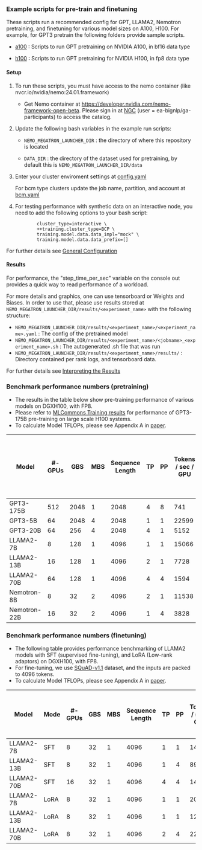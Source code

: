 ### Example scripts for pre-train and finetuning 
These scripts run a recommended config for GPT, LLAMA2, Nemotron pretraining, and finetuning for various model sizes on A100, H100. For example, for GPT3 pretrain the following folders provide sample scripts.

- [a100](https://github.com/NVIDIA/NeMo-Megatron-Launcher/tree/master/examples/training/gpt/a100)
: Scripts to run GPT pretraining on NVIDIA A100, in bf16 data type

- [h100](https://github.com/NVIDIA/NeMo-Megatron-Launcher/tree/master/examples/training/gpt/h100)
: Scripts to run GPT pretraining for NVIDIA H100, in fp8 data type

#### Setup
1. To run these scripts, you must have access to the nemo container (like nvcr.io/nvidia/nemo:24.01.framework)
     - Get Nemo container at https://developer.nvidia.com/nemo-framework-open-beta. Please sign in at [NGC](https://ngc.nvidia.com/signin) (user = ea-bignlp/ga-participants) to access the catalog.
       
2. Update the following bash variables in the example run scripts:
     - ``` NEMO_MEGATRON_LAUNCHER_DIR ``` : the directory of where this repository is located

     - ``` DATA_DIR ``` : the directory of the dataset used for pretraining, by default this is ``` NEMO_MEGATRON_LAUNCHER_DIR/data ```

3. Enter your cluster enviroment settings at 
  [config.yaml](https://github.com/NVIDIA/NeMo-Megatron-Launcher/blob/master/launcher_scripts/conf/config.yaml)
    
    For bcm type clusters update the job name, partition, and account at [bcm.yaml]( https://github.com/NVIDIA/NeMo-Megatron-Launcher/blob/master/launcher_scripts/conf/cluster/bcm.yaml)

4. For testing performance with synthetic data on an interactive node, you need to add the following options to your bash script:
    ```
            cluster_type=interactive \
            ++training.cluster_type=BCP \
            training.model.data.data_impl="mock" \
            training.model.data.data_prefix=[]
    ```
    
For further details see [General Configuration](https://docs.nvidia.com/nemo-framework/user-guide/latest/modelguide/usingautoconfigurator.html#general-configuration) 

#### Results
For performance, the "step_time_per_sec" variable on the console out provides a quick way to read performance of a workload.

For more details and graphics, one can use tensorboard or Weights and Biases. In order to use that, please use results stored at ``` NEMO_MEGATRON_LAUNCHER_DIR/results/<experiment_name> ``` with the following structure:

- ``` NEMO_MEGATRON_LAUNCHER_DIR/results/<experiment_name>/<experiment_name>.yaml ``` : The config of the pretrained model
- ``` NEMO_MEGATRON_LAUNCHER_DIR/results/<experiment_name>/<jobname>_<experiment_name>.sh ``` : The autogenerated .sh file that was run
- ``` NEMO_MEGATRON_LAUNCHER_DIR/results/<experiment_name>/results/ ``` : Directory contained per rank logs, and tensorboard data.

For further details see [Interpreting the Results](https://docs.nvidia.com/nemo-framework/user-guide/latest/modelguide/usingautoconfigurator.html#interpreting-the-results) 

### Benchmark performance numbers (pretraining)

- The results in the table below show pre-training performance of various models on DGXH100, with FP8.
- Please refer to [MLCommons Training results](https://mlcommons.org/benchmarks/training/) for performance of GPT3-175B pre-training on large scale H100 systems. 
- To calculate Model TFLOPs, please see Appendix A in [paper](https://arxiv.org/pdf/2205.05198.pdf).
  
  
| Model | #-GPUs | GBS | MBS | Sequence <br> Length | TP | PP | Tokens <br>/ sec / GPU | Model TFLOP <br> / sec / GPU | Est. time to train <br> in days <br> (1T tokens, 1K GPUs) |
| ---      | ---      |----   |----   | ---      |----   | ---      | ---      | ---     | ---     |
| GPT3-175B    | 512 | 2048 | 1 | 2048 | 4 | 8 | 741 |  [797*](https://developer.nvidia.com/blog/setting-new-records-at-data-center-scale-using-nvidia-h100-gpus-and-quantum-2-infiniband/) | 15.3  |
| GPT3-5B       | 64 | 2048 | 4 | 2048 | 1 | 1 | 22599 | 738 | 0.5  |
| GPT3-20B      | 64 | 256  | 4 | 2048 | 4 | 1 | 5152 | 660 | 2.2  |
| LLAMA2-7B     | 8  | 128  | 1 | 4096 | 1 | 1 | 15066 | 694 | 0.8  |
| LLAMA2-13B    | 16 | 128  | 1 | 4096 | 2 | 1 | 7728 | 674 | 1.5  |
| LLAMA2-70B    | 64 | 128  | 1 | 4096 | 4 | 4 | 1594 | 708 | 7.1  |
| Nemotron-8B   | 8  | 32   | 2 | 4096 | 2 | 1 | 11538 | 593 | 1.0  |
| Nemotron-22B  | 16 | 32   | 2 | 4096 | 1 | 4 | 3828 | 499 | 3.0  |


### Benchmark performance numbers (finetuning)

- The following table provides performance benchmarking of LLAMA2 models with SFT (supervised fine-tuning), and LoRA (Low-rank adaptors) on DGXH100, with FP8.
- For fine-tuning, we use [SQuAD-v1.1](https://rajpurkar.github.io/SQuAD-explorer/) dataset, and the inputs are packed to 4096 tokens.
- To calculate Model TFLOPs, please see Appendix A in [paper](https://arxiv.org/pdf/2205.05198.pdf).


| Model | Mode | #-GPUs | GBS | MBS | Sequence <br> Length | TP | PP | Tokens <br>/ sec / GPU | Model TFLOP <br> / sec / GPU | Est. time to <br> complete in mins <br> (10M tokens) |
| ---     | ---      |----   | ---      |----   | ---      |----   | ---      | ---      | ---     | ---     |
| LLAMA2-7B  | SFT   | 8  | 32 | 1 | 4096 | 1 | 1 | 14761 | 591 | 1.4 |
| LLAMA2-13B | SFT   | 8  | 32 | 1 | 4096 | 1 | 4 | 8989  | 698 | 2.3 |
| LLAMA2-70B | SFT   | 16 | 32 | 1 | 4096 | 4 | 4 | 1470  | 609 | 7.1 |
| LLAMA2-7B  | LoRA  | 8  | 32 | 1 | 4096 | 1 | 1 | 20750 | 556 | 1.0 |
| LLAMA2-13B | LoRA  | 8  | 32 | 1 | 4096 | 1 | 1 | 12584 | 654 | 1.7 |
| LLAMA2-70B | LoRA  | 8  | 32 | 1 | 4096 | 2 | 4 | 2279  | 631 | 9.1 |
